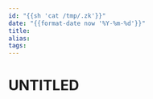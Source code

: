 ```yaml
---
id: "{{sh 'cat /tmp/.zk'}}"
date: "{{format-date now '%Y-%m-%d'}}"
title:
alias:
tags:
---
```


# UNTITLED

